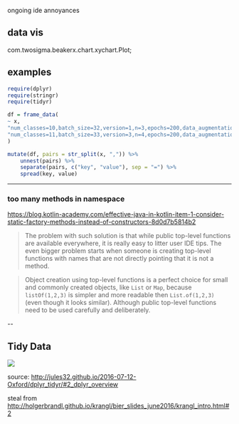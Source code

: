 ongoing ide annoyances



## data vis

com.twosigma.beakerx.chart.xychart.Plot;



## examples


```r
require(dplyr)
require(stringr)
require(tidyr)

df = frame_data(
~ x,
"num_classes=10,batch_size=32,version=1,n=3,epochs=200,data_augmentation=True,subtract_pixel_mean=True,checkpoint_epochs=False",
"num_classes=11,batch_size=33,version=3,n=4,epochs=200,data_augmentation=True,subtract_pixel_mean=True,checkpoint_epochs=False"
)

mutate(df, pairs = str_split(x, ",")) %>%
    unnest(pairs) %>%
    separate(pairs, c("key", "value"), sep = "=") %>%
    spread(key, value)

```


---
### too many methods in namespace

https://blog.kotlin-academy.com/effective-java-in-kotlin-item-1-consider-static-factory-methods-instead-of-constructors-8d0d7b5814b2

> The problem with such solution is that while public top-level functions are available everywhere, it is really easy to litter user IDE tips. The even bigger problem starts when someone is creating top-level functions with names that are not directly pointing that it is not a method.

> Object creation using top-level functions is a perfect choice for small and commonly created objects, like `List` or `Map`, because `listOf(1,2,3)` is simpler and more readable then `List.of(1,2,3)` (even though it looks similar). Although public top-level functions need to be used carefully and deliberately.


--
## Tidy Data

![](.slide_material_images/tidy_data.png)


source: http://jules32.github.io/2016-07-12-Oxford/dplyr_tidyr/#2_dplyr_overview



steal from http://holgerbrandl.github.io/krangl/bier_slides_june2016/krangl_intro.html#2